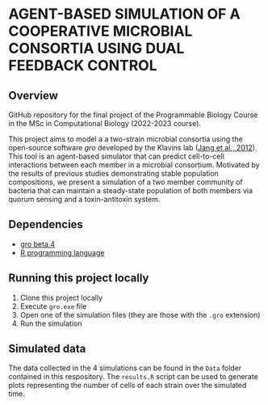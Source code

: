 # AGENT-BASED SIMULATION OF A COOPERATIVE MICROBIAL CONSORTIA USING DUAL FEEDBACK CONTROL

## Overview

GitHub repository for the final project of the Programmable Biology Course in the MSc in Computational Biology (2022-2023 course). 

This project aims to model a a two-strain microbial consortia using the open-source software *gro* developed by the Klavins lab (<a href="https://doi.org/10.1021/acssynbio.7b00003" title="gro paper">Jang et al., 2012</a>). This tool is an agent-based simulator that can predict cell-to-cell interactions between each member in a microbial consortium. Motivated by the results of previous studies demonstrating stable population compositions, we present a simulation of a two member community of bacteria that can maintain a steady-state population of both members via quorum sensing and a toxin-antitoxin system.

## Dependencies 

- <a href="http://depts.washington.edu/soslab/gro/download.php" title="gro">gro beta.4</a>
- <a href="https://cran.r-project.org/bin/windows/base/" title="gro">R programming language</a>

## Running this project locally

1. Clone this project locally
2. Execute `gro.exe` file
3. Open one of the simulation files (they are those with the `.gro` extension)
4. Run the simulation

## Simulated data

The data collected in the 4 simulations can be found in the `Data` folder contained in this respository. The `results.R` script can be used to generate plots representing the number of cells of each strain over the simulated time. 
